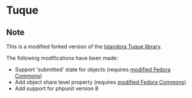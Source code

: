 # Tuque

## Note

This is a modified forked version of the [Islandora Tuque library](https://github.com/Islandora/tuque).

The following modifications have been made:
- Support 'submitted' state for objects (requires [modified Fedora Commons](/sara-nl/fcrepo))
- Add object share level property (requires [modified Fedora Commons](/sara-nl/fcrepo))
- Add support for phpunit version 8
